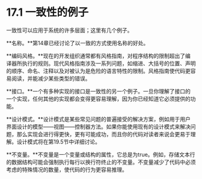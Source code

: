 # 17.1 一致性的例子

一致性可以应用于系统的许多层面；这里有几个例子。

**名称。**第14章已经讨论了以一致的方式使用名称的好处。

**编码风格。**现在的开发组织通常都有风格指南，对程序结构的限制超出了编译器所执行的规则。现代风格指南涉及一系列问题，如缩进、大括号的位置、声明的顺序、命名、注释以及对被认为是危险的语言特性的限制。风格指南使代码更容易阅读，并能减少某些类型的错误。

**接口。**一个有多种实现的接口是一致性的另一个例子。一旦你理解了接口的一个实现，任何其他的实现都会变得更容易理解，因为你已经知道它必须提供的功能。

**设计模式。**设计模式是某些常见问题的普遍接受的解决方案，例如用于用户界面设计的模型——视图——控制器方法。如果你能使用现有的设计模式来解决问题，那么实现会进行得更快，更有可能成功，而且你的代码对读者来说会更易于理解。设计模式将在第19.5节中详细讨论。

**不变量。**不变量是一个变量或结构的属性，它总是为true。例如，存储文本行的数据结构可能会强制执行每行以换行符终止的不变量。不变量减少了代码中必须考虑的特殊情况的数量，使代码的行为更容易推理。
